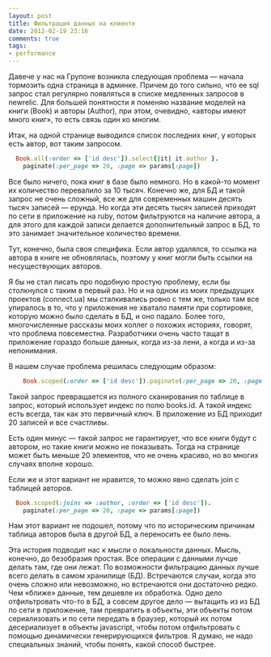 ```yaml
---
layout: post
title: Фильтрация данных на клиенте
date: 2012-02-19 23:16
comments: true
tags: 
- performance
---
```


Давече у нас на Групоне возникла следующая проблема — начала тормозить одна страница в админке. Причем до того сильно,
что ее sql запрос стал регулярно появляться в списке медленных запросов в newrelic. Для большей понятности я поменяю
название моделей на книги (Book) и авторы (Author), при этом, очевидно, «авторы имеют много книг», то есть связь один ко
многим.

<!-- more -->

Итак, на одной странице выводился список последних книг, у которых есть автор, вот таким запросом.

```ruby
  Book.all(:order => ['id desc']).select{|it| it.author }.
    paginate(:per_page => 20, :page => params[:page])
```

Все было ничего, пока книг в базе было немного. Но в какой-то момент их количество перевалило за 10 тысяч. Конечно же,
для БД и такой запрос не очень сложный, все же для современных машин десять тысяч записей — ерунда. Но когда эти десять
тысяч записей приходят по сети в приложение на ruby, потом фильтруются на наличие автора, а для этого для каждой записи
делается дополнительный запрос в БД, то это занимает значительное количество времени.

Тут, конечно, была своя специфика. Если автор удалялся, то ссылка на автора в книге не обновлялась, поэтому у книг могли
быть ссылки на несуществующих авторов.

Я бы не стал писать про подобную простую проблему, если бы столкнулся с таким в первый раз. Но и на одном из моих
предыдущих проектов (connect.ua) мы сталкивались ровно с тем же, только там все упиралось в то, что у приложения не
хватало памяти при сортировке, которую можно было сделать в БД, и оно падало. Более того, многочисленные рассказы моих
коллег о похожих историях, говорят, что проблема повсеместна. Разработчики очень часто тащат в приложение гораздо больше
данных, когда из-за лени, а когда и из-за непонимания.

В нашем случае проблема решилась следующим образом:

```ruby
	Book.scoped(:order => ['id desc']).paginate(:per_page => 20, :page => params[:page])
```

Такой запрос превращается из полного сканирования по таблице в запрос, который использует индекс по полю books.id. А
такой индекс есть всегда, так как это первичный ключ. В приложение из БД приходит 20 записей и все счастливы.

Есть один минус — такой запрос не гарантирует, что все книги будут с автором, но такие книги можно не показывать. Тогда
на странице может быть меньше 20 элементов, что не очень красиво, но во многих случаях вполне хорошо.

Если же и этот вариант не нравится, то можно явно сделать join с таблицей авторов.

```ruby
  Book.scoped(:joins => :author, :order => ['id desc']).
    paginate(:per_page => 20, :page => params[:page])
```

Нам этот вариант не подошел, потому что по историческим причинам таблица авторов была в другой БД, а переносить ее было
лень.

Эта история подводит нас к мысли о локальности данных. Мысль, конечно, до безобразия простая. Все операции с данными
лучше делать там, где они лежат. По возможности фильтрацию данных лучше всего делать в самом хранилище (БД). Встречаются случаи,
когда это очень сложно или невозможно, но встречаются они достаточно редко. Чем «ближе» данные, тем дешевле их
обработка. Одно дело отфильтровать что-то в БД, а совсем другое дело — вытащить из из БД по сети в приложение, там
превратить в объекты, эти объекты потом сериализовать и по сети передать в браузер, который их потом десериализует в 
объекты javascript, чтобы потом отфильтровать с помощью динамически генерирующихся фильтров. Я думаю, не надо
специальных знаний, чтобы понять, какой способ быстрее.
